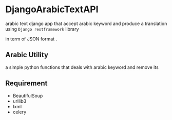 
# DjangoArabicTextAPI

arabic text django app that accept arabic keyword and produce a translation using `Django restframework` library

in term of JSON format .

## Arabic Utility 

a simple python functions that deals with arabic keyword and remove its

## Requirement

- BeautifulSoup 
- urllib3
- lxml
- celery


